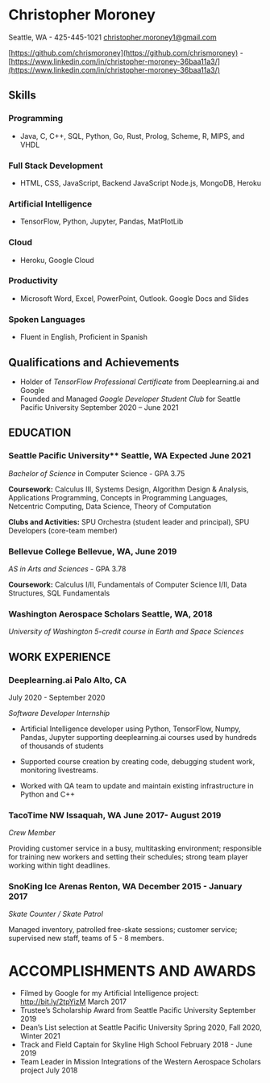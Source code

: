 # Christopher Moroney

Seattle, WA - 425-445-1021 
christopher.moroney1@gmail.com

[https://github.com/chrismoroney](https://github.com/chrismoroney) - [https://www.linkedin.com/in/christopher-moroney-36baa11a3/](https://www.linkedin.com/in/christopher-moroney-36baa11a3/)

## Skills
### Programming
- Java, C, C++, SQL, Python, Go, Rust, Prolog, Scheme, R, MIPS, and VHDL

### Full Stack Development
- HTML, CSS, JavaScript, Backend JavaScript Node.js, MongoDB, Heroku

### Artificial Intelligence
- TensorFlow, Python, Jupyter, Pandas, MatPlotLib

### Cloud
- Heroku, Google Cloud

### Productivity
- Microsoft Word, Excel, PowerPoint, Outlook. Google Docs and Slides

### Spoken Languages
- Fluent in English, Proficient in Spanish

## Qualifications and Achievements
- Holder of *TensorFlow Professional Certificate* from Deeplearning.ai and Google
- Founded and Managed *Google Developer Student Club* for Seattle Pacific University September 2020 – June 2021

## EDUCATION
### Seattle Pacific University** Seattle, WA Expected June 2021
*Bachelor of Science* in Computer Science - GPA 3.75

**Coursework:** Calculus III, Systems Design, Algorithm Design & Analysis, Applications Programming,
Concepts in Programming Languages, Netcentric Computing, Data Science, Theory of Computation

**Clubs and Activities:** SPU Orchestra (student leader and principal), SPU Developers (core-team member)

### Bellevue College Bellevue, WA, June 2019
*AS in Arts and Sciences* - GPA 3.78

**Coursework:** Calculus I/II, Fundamentals of Computer Science I/II, Data Structures, SQL Fundamentals

### Washington Aerospace Scholars Seattle, WA, 2018
*University of Washington 5-credit course in Earth and Space Sciences*

## WORK EXPERIENCE

### Deeplearning.ai Palo Alto, CA 
July 2020 - September 2020

*Software Developer Internship*

- Artificial Intelligence developer using Python, TensorFlow, Numpy, Pandas, Jupyter supporting deeplearning.ai courses used by hundreds of thousands of students

- Supported course creation by creating code, debugging student work, monitoring livestreams.

- Worked with QA team to update and maintain existing infrastructure in Python and C++

### TacoTime NW Issaquah, WA June 2017- August 2019

*Crew Member*

Providing customer service in a busy, multitasking environment; responsible for training new workers and
setting their schedules; strong team player working within tight deadlines.

### SnoKing Ice Arenas Renton, WA December 2015 - January 2017

*Skate Counter / Skate Patrol*

Managed inventory, patrolled free-skate sessions; customer service;
supervised new staff, teams of 5 - 8 members.

# ACCOMPLISHMENTS AND AWARDS
- Filmed by Google for my Artificial Intelligence project: http://bit.ly/2tpYizM March 2017
- Trustee’s Scholarship Award from Seattle Pacific University September 2019
- Dean’s List selection at Seattle Pacific University Spring 2020, Fall 2020, Winter 2021
- Track and Field Captain for Skyline High School February 2018 - June 2019
- Team Leader in Mission Integrations of the Western Aerospace Scholars project July 2018
